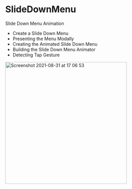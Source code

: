 # SlideDownMenu
Slide Down Menu Animation

- Create a Slide Down Menu
- Presenting the Menu Modally
- Creating the Animated Slide Down Menu
- Building the Slide Down Menu Animator
- Detecting Tap Gesture
<img width="384" alt="Screenshot 2021-08-31 at 17 06 53" src="https://user-images.githubusercontent.com/48089787/131529054-3fc103f1-2cf0-4125-b750-4c8913afb1ec.png">

